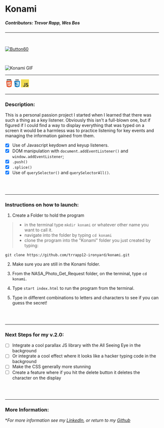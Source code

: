 # Konami


##### Contributors: Trevor Rapp, Wes Bos

---

<br>

[![Button60](https://user-images.githubusercontent.com/11747875/141862863-396ab1ee-36db-45fc-bdf9-857cc75ef75b.png)](https://trrapp12.github.io/konami/)


<br>

![Konami GIF](https://user-images.githubusercontent.com/11747875/132816836-e64ed5b3-8f68-43da-a730-b2d79b1d55d2.gif)

---

<img align="left" alt="HTML5" width="26px" src="https://raw.githubusercontent.com/github/explore/80688e429a7d4ef2fca1e82350fe8e3517d3494d/topics/html/html.png" />
<img align="left" alt="CSS3" width="26px" src="https://raw.githubusercontent.com/github/explore/80688e429a7d4ef2fca1e82350fe8e3517d3494d/topics/css/css.png" />
<img align="left" alt="JavaScript" width="26px" src="https://raw.githubusercontent.com/github/explore/80688e429a7d4ef2fca1e82350fe8e3517d3494d/topics/javascript/javascript.png" />

<br>
<br>

---

### Description:


This is a personal passion project I started when I learned that there was such a thing as a key listener.  Obviously this isn't a full-blown one, but if figured if I could find a way to display everything that was typed on a screen it would be a harmless was to practice listening for key events and managing the information gained from them.  

- [x] Use of Javascript keydown and keyup listeners.
- [x] DOM manipulation with ```document.addEventListener()``` and ```window.addEventListener```; 
- [x] ```.push()```
- [x] ```.splice()```
- [x] Use of ```querySelector()``` and ```querySelectorAll()```.

<br>
<br>

---

### Instructions on how to launch:


1. Create a Folder to hold the program
 > - in the terminal type `mkdir konami` or whatever other name you want to call it. 
 > - navigate into the folder by typing `cd konami`
 > - clone the program into the "Konami" folder you just created by typing: 
 
 ```
 git clone https://github.com/trrapp12-ironyard/konami.git
 ```
  
2. Make sure you are still in the Konami folder.
 
3. From the NASA_Photo_Get_Request folder, on the terminal, type `cd konami`. 

4. Type `start index.html` to run the program from the terminal. 

5. Type in different combinations to letters and characters to see if you can guess the secret!

<br>
<br>

---

### Next Steps for my v.2.0:

- [ ] Integrate a cool parallax JS library with the All Seeing Eye in the background
- [ ] Or integrate a cool effect where it looks like a hacker typing code in the background
- [ ] Make the CSS generally more stunning
- [ ] Create a feature where if you hit the delete button it deletes the character on the display
<br>
<br>

---


### More Information:

\**For more information see my [LinkedIn](https://www.linkedin.com/in/trevor-rapp-042a1037), or return to my [Github](https://github.com/trrapp12)*
